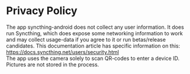 # Privacy Policy

The app syncthing-android does not collect any user information. It does run Syncthing, which does expose some networking information to work and may collect usage-data if you agree to it or run betas/release candidates. This documentation article has specific information on this: https://docs.syncthing.net/users/security.html  
The app uses the camera solely to scan QR-codes to enter a device ID. Pictures are not stored in the process.

